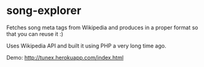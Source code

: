 song-explorer
=============

Fetches song meta tags from Wikipedia and produces in a proper format so that you can reuse it :)

Uses Wikipedia API and built it using PHP a very long time ago.


Demo:
http://tunex.herokuapp.com/index.html
